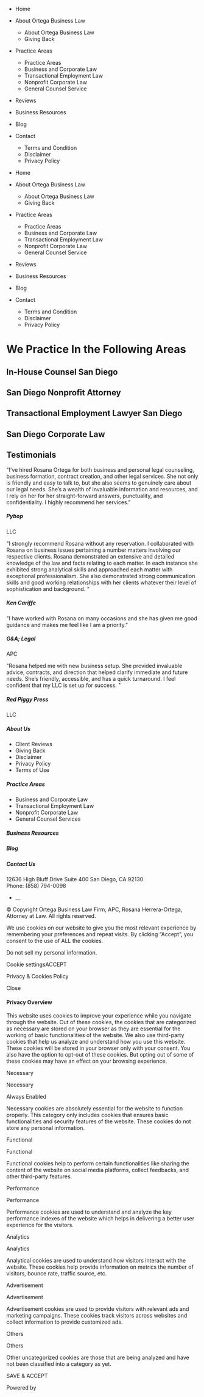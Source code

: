   * Home
  * About Ortega Business Law
    * About Ortega Business Law
    * Giving Back
  * Practice Areas
    * Practice Areas
    * Business and Corporate Law
    * Transactional Employment Law
    * Nonprofit Corporate Law
    * General Counsel Service
  * Reviews
  * Business Resources
  * Blog
  * Contact
    * Terms and Condition
    * Disclaimer
    * Privacy Policy










  * Home
  * About Ortega Business Law
    * About Ortega Business Law
    * Giving Back
  * Practice Areas
    * Practice Areas
    * Business and Corporate Law
    * Transactional Employment Law
    * Nonprofit Corporate Law
    * General Counsel Service
  * Reviews
  * Business Resources
  * Blog
  * Contact
    * Terms and Condition
    * Disclaimer
    * Privacy Policy



# We Practice In the Following Areas

## In-House Counsel San Diego

## San Diego Nonprofit Attorney

## Transactional Employment Lawyer San Diego

## San Diego Corporate Law

## Testimonials

"I’ve hired Rosana Ortega for both business and personal legal counseling, business formation, contract creation, and other legal services. She not only is friendly and easy to talk to, but she also seems to genuinely care about our legal needs. She’s a wealth of invaluable information and resources, and I rely on her for her straight-forward answers, punctuality, and confidentiality. I highly recommend her services."

##### Pybop

LLC

"I strongly recommend Rosana without any reservation. I collaborated with Rosana on business issues pertaining a number matters involving our respective clients. Rosana demonstrated an extensive and detailed knowledge of the law and facts relating to each matter. In each instance she exhibited strong analytical skills and approached each matter with exceptional professionalism. She also demonstrated strong communication skills and good working relationships with her clients whatever their level of sophistication and background. "

##### Ken Cariffe

"I have worked with Rosana on many occasions and she has given me good guidance and makes me feel like I am a priority."

##### G&A; Legal

APC

"Rosana helped me with new business setup. She provided invaluable advice, contracts, and direction that helped clarify immediate and future needs. She’s friendly, accessible, and has a quick turnaround. I feel confident that my LLC is set up for success. "

##### Red Piggy Press

LLC

##### About Us

  * Client Reviews
  * Giving Back
  * Disclaimer
  * Privacy Policy
  * Terms of Use



##### Practice Areas

  * Business and Corporate Law
  * Transactional Employment Law
  * Nonprofit Corporate Law
  * General Counsel Services



##### Business Resources

##### Blog

##### Contact Us

12636 High Bluff Drive Suite 400 San Diego, CA 92130  
Phone: (858) 794-0098  


  * __






© Copyright Ortega Business Law Firm, APC, Rosana Herrera-Ortega, Attorney at Law. All rights reserved. 

We use cookies on our website to give you the most relevant experience by remembering your preferences and repeat visits. By clicking “Accept”, you consent to the use of ALL the cookies.

Do not sell my personal information.

Cookie settingsACCEPT

Privacy & Cookies Policy

Close

#### Privacy Overview

This website uses cookies to improve your experience while you navigate through the website. Out of these cookies, the cookies that are categorized as necessary are stored on your browser as they are essential for the working of basic functionalities of the website. We also use third-party cookies that help us analyze and understand how you use this website. These cookies will be stored in your browser only with your consent. You also have the option to opt-out of these cookies. But opting out of some of these cookies may have an effect on your browsing experience.

Necessary 

Necessary

Always Enabled

Necessary cookies are absolutely essential for the website to function properly. This category only includes cookies that ensures basic functionalities and security features of the website. These cookies do not store any personal information. 

Functional 

Functional

Functional cookies help to perform certain functionalities like sharing the content of the website on social media platforms, collect feedbacks, and other third-party features. 

Performance 

Performance

Performance cookies are used to understand and analyze the key performance indexes of the website which helps in delivering a better user experience for the visitors. 

Analytics 

Analytics

Analytical cookies are used to understand how visitors interact with the website. These cookies help provide information on metrics the number of visitors, bounce rate, traffic source, etc. 

Advertisement 

Advertisement

Advertisement cookies are used to provide visitors with relevant ads and marketing campaigns. These cookies track visitors across websites and collect information to provide customized ads. 

Others 

Others

Other uncategorized cookies are those that are being analyzed and have not been classified into a category as yet. 

SAVE & ACCEPT

Powered by 

